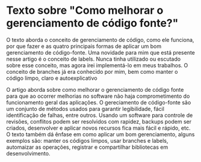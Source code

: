 # Texto sobre "Como melhorar o gerenciamento de código fonte?"

O texto aborda o conceito de gerenciamento de código, como ele funciona, por que fazer e as quatro principais formas de aplicar um bom gerenciamento de código-fonte.
Uma novidade para mim que está presente nesse artigo é o conceito de labels. Nunca tinha utilizado ou escutado sobre esse conceito, mas agora irei implementá-lo em meus trabalhos.
O conceito de branches já era conhecido por mim, bem como manter o código limpo, claro e autoexplicativo

O artigo aborda sobre como melhorar o gerenciamento de código fonte para que ao ocorrer melhorias no software não haja comprometimento do funcionamento geral das aplicações. O gereciamento de código-fonte são um conjunto de métodos usados para garantir legibilidade, fácil identificação de falhas, entre outros. Usando um software para controle de revisões, conflitos podem ser resolvidos com rapidez, backups podem ser criados, desenvolver e aplicar novos recursos fica mais fácil e rápido, etc. O texto também dá ênfase em como aplicar um bom gerenciamento, alguns exemplos são: manter os códigos limpos, usar branches e labels, automaizar as operações, registrar e compartilhar bibliotecas em  desenvolvimento.